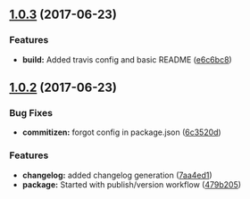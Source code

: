 <a name="1.0.3"></a>
## [1.0.3](https://github.com/dcsfuerth/ngx-lib-starter/compare/v1.0.2...v1.0.3) (2017-06-23)


### Features

* **build:** Added travis config and basic README ([e6c6bc8](https://github.com/dcsfuerth/ngx-lib-starter/commit/e6c6bc8))



<a name="1.0.2"></a>
## [1.0.2](https://github.com/dcsfuerth/ngx-lib-starter/compare/479b205...v1.0.2) (2017-06-23)


### Bug Fixes

* **commitizen:** forgot config in package.json ([6c3520d](https://github.com/dcsfuerth/ngx-lib-starter/commit/6c3520d))


### Features

* **changelog:** added changelog generation ([7aa4ed1](https://github.com/dcsfuerth/ngx-lib-starter/commit/7aa4ed1))
* **package:** Started with publish/version workflow ([479b205](https://github.com/dcsfuerth/ngx-lib-starter/commit/479b205))



